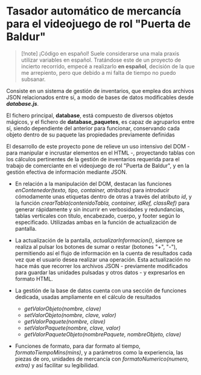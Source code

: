 # Tasador automático de mercancía para el videojuego de rol "Puerta de Baldur" 

> [!note] ¡Código en español!
> Suele considerarse una mala praxis utilizar variables en español. Tratándose este de un proyecto de incierto recorrido, empecé a realizarlo **en español**, decisión de la que me arrepiento, pero que debido a mi falta de tiempo no puedo subsanar. 


Consiste en un sistema de gestión de inventarios, que emplea dos archivos JSON relacionados entre sí, a modo de bases de datos modificables desde ***database.js***. 

El fichero principal, **database**, está compuesto de diversos objetos mágicos, y el fichero de **database_paquetes**, es capaz de agruparlos entre sí, siendo dependiente del anterior para funcionar, conservando cada objeto dentro de su paquete las propiedades previamente definidas

El desarrollo de este proyecto pone de relieve un uso intensivo del DOM - para manipular e incrustar elementos en el HTML -, proyectando tablas con los cálculos pertinentes de la gestión de inventarios requerida
para el trabajo de comerciante en el videojuego de rol "Puerta de Baldur", y en la gestión efectiva de información mediante JSON. 

- En relación a la manipulación del DOM, destacan las funciones *enContenedor(texto, tipo, container, atributos)* para introducir cómodamente unas etiquetas dentro de otras a través del atributo *id*, y la función *crearTabla(contenidoTabla, container, idRef, classRef)* para generar rápidamente y sin incurrir en verbosidades y redundancias, tablas verticales con título, encabezado, cuerpo, y footer según lo especificado. Utilizadas ambas en la función de actualización de pantalla.

- La actualización de la pantalla, *actualizarInformacion()*, siempre se realiza al pulsar los botones de sumar o restar (botones "+", "-"), permitiendo así el flujo de información en la cuenta de resultados cada vez que el usuario desea realizar una operación. Esta actualización no hace más que recorrer los archivos JSON - previamente modificados para guardar las unidades pulsadas y otros datos - y expresarlos en formato HTML. 

- La gestión de la base de datos cuenta con una sección de funciones dedicada,  usadas ampliamente en el cálculo de resultados
  - *getValorObjeto(nombre, clave)*
  - *setValorObjeto(nombre, clave, valor)*
  - *getValorPaquete(nombre, clave)*
  - *setValorPaquete(nombre, clave, valor)*
  - *getValorPaqueteObjeto(nombrePaquete, nombreObjeto, clave)*

- Funciones de formato, para dar formato al tiempo, *formatoTiempoMins(mins)*, y a parámetros como la experiencia, las piezas de oro, unidades de mercancía con *formatoNumerico(numero, extra)* y así facilitar su legibilidad.
